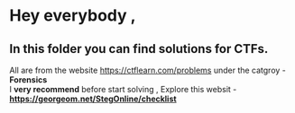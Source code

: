 # Hey everybody , 
## In this folder you can find solutions for CTFs.
All are from the website https://ctflearn.com/problems under the catgroy - **Forensics**\
I **very recommend** before start solving , Explore this websit - **https://georgeom.net/StegOnline/checklist**
